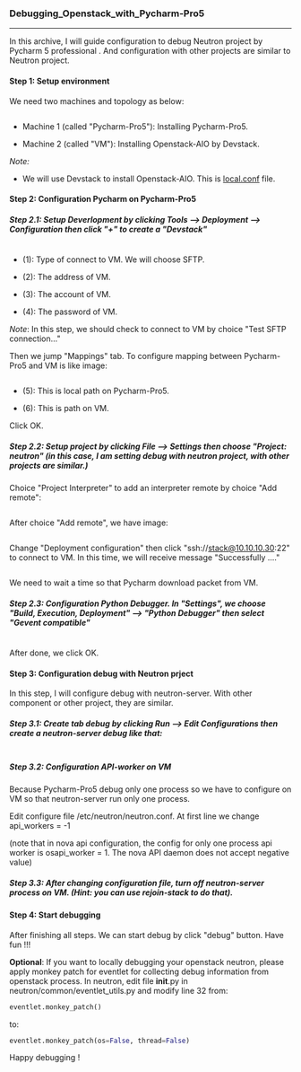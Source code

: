 ### Debugging_Openstack_with_Pycharm-Pro5

-----

In this archive, I will guide configuration to debug Neutron project by Pycharm 5 professional . And configuration with other projects are similar to Neutron project.

#### Step 1: Setup environment

We need two machines and topology as below:

<img class="image__pic js-image-pic" src="http://i.imgur.com/hVGNksP.png" alt="" id="screenshot-image">

- Machine 1 (called "Pycharm-Pro5"): Installing Pycharm-Pro5.

- Machine 2 (called "VM"): Installing Openstack-AIO by Devstack.

*Note:* 

- We will use Devstack to install Openstack-AIO. This is [local.conf](https://github.com/NguyenHoaiNam/Debuging_Openstack_with_Pycharm-Pro5/blob/master/local.conf) file.

#### Step 2: Configuration Pycharm on Pycharm-Pro5

##### Step 2.1: Setup Deverlopment by clicking Tools --> Deployment --> Configuration then click "+" to create a "Devstack"

<img class="image__pic js-image-pic" src="http://image.prntscr.com/image/27222f597a0142d4820597d1a6ef4ed5.png" alt="" id="screenshot-image">

- (1): Type of connect to VM. We will choose SFTP.

- (2): The address of VM.

- (3): The account of VM.

- (4): The password of VM.

*Note*: In this step, we should check to connect to VM by choice "Test SFTP connection..."

Then we jump "Mappings" tab. To configure mapping between Pycharm-Pro5 and VM is like image:

<img class="image__pic js-image-pic" src="http://i.imgur.com/NVfR55X.png" alt="" id="screenshot-image">

- (5): This is local path on Pycharm-Pro5.

- (6): This is path on VM.

Click OK.

##### Step 2.2: Setup project by clicking File --> Settings then choose "Project: neutron" (in this case, I am setting debug with neutron project, with other projects are similar.)


Choice "Project Interpreter" to add an interpreter remote by choice "Add remote":

<img class="image__pic js-image-pic" src="http://i.imgur.com/jxd7NT8.png" alt="" id="screenshot-image">

After choice "Add remote", we have image:

<img class="image__pic js-image-pic" src="http://i.imgur.com/DYQhW7x.png" alt="" id="screenshot-image">

Change "Deployment configuration" then click "ssh://stack@10.10.10.30:22" to connect to VM. In this time, we will receive message "Successfully ...."

<img class="image__pic js-image-pic" src="http://i.imgur.com/efOR8ol.png" alt="" id="screenshot-image">

We need to wait a time so that Pycharm download packet from VM.


##### Step 2.3: Configuration Python Debugger. In "Settings", we choose "Build, Execution, Deployment" --> "Python Debugger" then select "Gevent compatible"

<img class="image__pic js-image-pic" src="http://i.imgur.com/mQohhvJ.png" alt="" id="screenshot-image">


After done, we click OK.

#### Step 3: Configuration debug with Neutron prject

In this step, I will configure debug with neutron-server. With other component or other project, they are similar.

##### Step 3.1: Create tab debug by clicking Run --> Edit Configurations then create a neutron-server debug like that:

<img class="image__pic js-image-pic" src="http://i.imgur.com/8oHtJwY.png" alt="" id="screenshot-image">

##### Step 3.2: Configuration API-worker on VM

Because Pycharm-Pro5 debug only one process so we have to configure on VM so that neutron-server run only one process.

Edit configure file /etc/neutron/neutron.conf. At first line we change api_workers = -1

(note that in nova api configuration, the config for only one process api worker is osapi_worker = 1. The nova API daemon does not accept negative value)

##### Step 3.3: After changing configuration file, turn off neutron-server process on VM. (Hint: you can use rejoin-stack to do that).

#### Step 4: Start debugging

After finishing all steps. We can start debug by click "debug" button. Have fun !!!

**Optional**: If you want to locally debugging your openstack neutron, please apply monkey patch for eventlet for collecting debug information from openstack process. In neutron, edit file __init__.py in neutron/common/eventlet_utils.py and modify line 32 from: 

```python
eventlet.monkey_patch()
```
to:
```python
eventlet.monkey_patch(os=False, thread=False)
```

Happy debugging !
